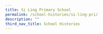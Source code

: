 ```yaml
---
title: Si Ling Primary School
permalink: /school-histories/si-ling-pri/
description: ""
third_nav_title: School Histories
---
```


